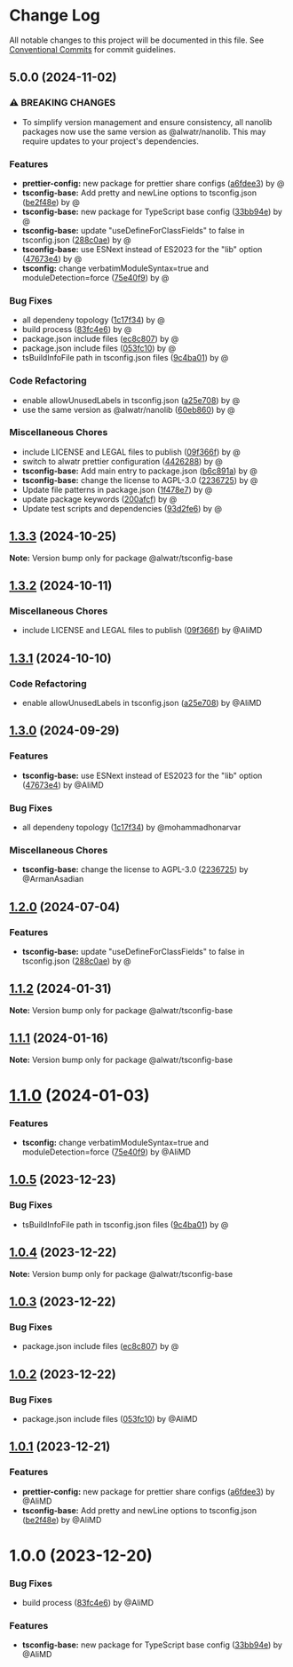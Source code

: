 # Change Log

All notable changes to this project will be documented in this file.
See [Conventional Commits](https://conventionalcommits.org) for commit guidelines.

## 5.0.0 (2024-11-02)

### ⚠ BREAKING CHANGES

* To simplify version management and ensure consistency, all nanolib packages now use the same version as @alwatr/nanolib. This may require updates to your project's dependencies.

### Features

* **prettier-config:** new package for prettier share configs ([a6fdee3](https://github.com/Alwatr/nanolib/commit/a6fdee34591abb1d19e7ea7e431bd6624e2ea6d4)) by @
* **tsconfig-base:** Add pretty and newLine options to tsconfig.json ([be2f48e](https://github.com/Alwatr/nanolib/commit/be2f48efde7e669eb858d0011ef4771b46f1d768)) by @
* **tsconfig-base:** new package for TypeScript base config ([33bb94e](https://github.com/Alwatr/nanolib/commit/33bb94e38ab34634a26d51643f308cc651da695a)) by @
* **tsconfig-base:** update "useDefineForClassFields" to false in tsconfig.json ([288c0ae](https://github.com/Alwatr/nanolib/commit/288c0aef4b7729afd8aba09cf56f02dea31bfd99)) by @
* **tsconfig-base:** use ESNext instead of ES2023 for the "lib" option ([47673e4](https://github.com/Alwatr/nanolib/commit/47673e481a1fc4dfd4ba2576d5dd5590da93adac)) by @
* **tsconfig:** change verbatimModuleSyntax=true and moduleDetection=force ([75e40f9](https://github.com/Alwatr/nanolib/commit/75e40f97273e7cb474506a906fa8f8e164f5661c)) by @

### Bug Fixes

* all dependeny topology ([1c17f34](https://github.com/Alwatr/nanolib/commit/1c17f349adf3e98e2a80ab2da4f0f81028dc9c5f)) by @
* build process ([83fc4e6](https://github.com/Alwatr/nanolib/commit/83fc4e609f86c25291e5f89016d6777bf197ffcb)) by @
* package.json include files ([ec8c807](https://github.com/Alwatr/nanolib/commit/ec8c8075ea88d669a84037077b01f92f6ea078f1)) by @
* package.json include files ([053fc10](https://github.com/Alwatr/nanolib/commit/053fc10b518038647136db9ada2433e27ecb2e63)) by @
* tsBuildInfoFile path in tsconfig.json files ([9c4ba01](https://github.com/Alwatr/nanolib/commit/9c4ba01afdd6657de4e5feef09bb6ee03d9ce053)) by @

### Code Refactoring

* enable allowUnusedLabels in tsconfig.json ([a25e708](https://github.com/Alwatr/nanolib/commit/a25e70892f7499a5f008b92fd8fd1abcadbdeb56)) by @
* use the same version as @alwatr/nanolib ([60eb860](https://github.com/Alwatr/nanolib/commit/60eb860a0e33dfffe2d1d95e63ce54c60876be06)) by @

### Miscellaneous Chores

* include LICENSE and LEGAL files to publish ([09f366f](https://github.com/Alwatr/nanolib/commit/09f366f680bfa9fb26acb2cd1ccbc68c5a9e9ad8)) by @
* switch to alwatr prettier configuration ([4426288](https://github.com/Alwatr/nanolib/commit/44262886e613b103743917d6f704f4087943273a)) by @
* **tsconfig-base:** Add main entry to package.json ([b6c891a](https://github.com/Alwatr/nanolib/commit/b6c891aeaa312633ea5c05ce2d961bfa73068143)) by @
* **tsconfig-base:** change the license to AGPL-3.0 ([2236725](https://github.com/Alwatr/nanolib/commit/223672599c3cf1bf976a1c8beb0b0236cef2efca)) by @
* Update file patterns in package.json ([1f478e7](https://github.com/Alwatr/nanolib/commit/1f478e7c944da2ee79a843fa756c155ebb06f2c2)) by @
* update package keywords ([200afcf](https://github.com/Alwatr/nanolib/commit/200afcf53ae1db0e86a775c24ee1d83da771b1c0)) by @
* Update test scripts and dependencies ([93d2fe6](https://github.com/Alwatr/nanolib/commit/93d2fe6d7ce9c38a300e0c7ed75874916767a14b)) by @

## [1.3.3](https://github.com/Alwatr/nanolib/compare/@alwatr/tsconfig-base@1.3.2...@alwatr/tsconfig-base@1.3.3) (2024-10-25)

**Note:** Version bump only for package @alwatr/tsconfig-base

## [1.3.2](https://github.com/Alwatr/nanolib/compare/@alwatr/tsconfig-base@1.3.1...@alwatr/tsconfig-base@1.3.2) (2024-10-11)

### Miscellaneous Chores

- include LICENSE and LEGAL files to publish ([09f366f](https://github.com/Alwatr/nanolib/commit/09f366f680bfa9fb26acb2cd1ccbc68c5a9e9ad8)) by @AliMD

## [1.3.1](https://github.com/Alwatr/nanolib/compare/@alwatr/tsconfig-base@1.3.0...@alwatr/tsconfig-base@1.3.1) (2024-10-10)

### Code Refactoring

- enable allowUnusedLabels in tsconfig.json ([a25e708](https://github.com/Alwatr/nanolib/commit/a25e70892f7499a5f008b92fd8fd1abcadbdeb56)) by @AliMD

## [1.3.0](https://github.com/Alwatr/nanolib/compare/@alwatr/tsconfig-base@1.2.0...@alwatr/tsconfig-base@1.3.0) (2024-09-29)

### Features

- **tsconfig-base:** use ESNext instead of ES2023 for the "lib" option ([47673e4](https://github.com/Alwatr/nanolib/commit/47673e481a1fc4dfd4ba2576d5dd5590da93adac)) by @AliMD

### Bug Fixes

- all dependeny topology ([1c17f34](https://github.com/Alwatr/nanolib/commit/1c17f349adf3e98e2a80ab2da4f0f81028dc9c5f)) by @mohammadhonarvar

### Miscellaneous Chores

- **tsconfig-base:** change the license to AGPL-3.0 ([2236725](https://github.com/Alwatr/nanolib/commit/223672599c3cf1bf976a1c8beb0b0236cef2efca)) by @ArmanAsadian

## [1.2.0](https://github.com/Alwatr/nanolib/compare/@alwatr/tsconfig-base@1.1.2...@alwatr/tsconfig-base@1.2.0) (2024-07-04)

### Features

- **tsconfig-base:** update "useDefineForClassFields" to false in tsconfig.json ([288c0ae](https://github.com/Alwatr/nanolib/commit/288c0aef4b7729afd8aba09cf56f02dea31bfd99)) by @

## [1.1.2](https://github.com/Alwatr/nanolib/compare/@alwatr/tsconfig-base@1.1.1...@alwatr/tsconfig-base@1.1.2) (2024-01-31)

**Note:** Version bump only for package @alwatr/tsconfig-base

## [1.1.1](https://github.com/Alwatr/nanolib/compare/@alwatr/tsconfig-base@1.1.0...@alwatr/tsconfig-base@1.1.1) (2024-01-16)

**Note:** Version bump only for package @alwatr/tsconfig-base

# [1.1.0](https://github.com/Alwatr/nanolib/compare/@alwatr/tsconfig-base@1.0.5...@alwatr/tsconfig-base@1.1.0) (2024-01-03)

### Features

- **tsconfig:** change verbatimModuleSyntax=true and moduleDetection=force ([75e40f9](https://github.com/Alwatr/nanolib/commit/75e40f97273e7cb474506a906fa8f8e164f5661c)) by @AliMD

## [1.0.5](https://github.com/Alwatr/nanolib/compare/@alwatr/tsconfig-base@1.0.4...@alwatr/tsconfig-base@1.0.5) (2023-12-23)

### Bug Fixes

- tsBuildInfoFile path in tsconfig.json files ([9c4ba01](https://github.com/Alwatr/nanolib/commit/9c4ba01afdd6657de4e5feef09bb6ee03d9ce053)) by @

## [1.0.4](https://github.com/Alwatr/nanolib/compare/@alwatr/tsconfig-base@1.0.3...@alwatr/tsconfig-base@1.0.4) (2023-12-22)

**Note:** Version bump only for package @alwatr/tsconfig-base

## [1.0.3](https://github.com/Alwatr/nanolib/compare/@alwatr/tsconfig-base@1.0.2...@alwatr/tsconfig-base@1.0.3) (2023-12-22)

### Bug Fixes

- package.json include files ([ec8c807](https://github.com/Alwatr/nanolib/commit/ec8c8075ea88d669a84037077b01f92f6ea078f1)) by @

## [1.0.2](https://github.com/Alwatr/nanolib/compare/@alwatr/tsconfig-base@1.0.1...@alwatr/tsconfig-base@1.0.2) (2023-12-22)

### Bug Fixes

- package.json include files ([053fc10](https://github.com/Alwatr/nanolib/commit/053fc10b518038647136db9ada2433e27ecb2e63)) by @AliMD

## [1.0.1](https://github.com/Alwatr/nanolib/compare/@alwatr/tsconfig-base@1.0.0...@alwatr/tsconfig-base@1.0.1) (2023-12-21)

### Features

- **prettier-config:** new package for prettier share configs ([a6fdee3](https://github.com/Alwatr/nanolib/commit/a6fdee34591abb1d19e7ea7e431bd6624e2ea6d4)) by @AliMD
- **tsconfig-base:** Add pretty and newLine options to tsconfig.json ([be2f48e](https://github.com/Alwatr/nanolib/commit/be2f48efde7e669eb858d0011ef4771b46f1d768)) by @AliMD

# 1.0.0 (2023-12-20)

### Bug Fixes

- build process ([83fc4e6](https://github.com/Alwatr/nanolib/commit/83fc4e609f86c25291e5f89016d6777bf197ffcb)) by @AliMD

### Features

- **tsconfig-base:** new package for TypeScript base config ([33bb94e](https://github.com/Alwatr/nanolib/commit/33bb94e38ab34634a26d51643f308cc651da695a)) by @AliMD
